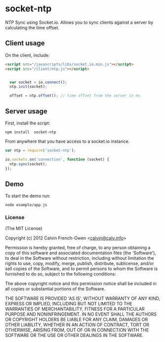socket-ntp
==========

NTP Sync using Socket.io. Allows you to sync clients against a server by calculating the time offset.

## Client usage

On the client, include:

```html
<script src="/javascripts/libs/socket.io.min.js"></script>
<script src="/client/ntp.js"></script>
```

```javascript

  var socket = io.connect();
  ntp.init(socket);  

  offset = ntp.offset(); // time offset from the server in ms 
```

## Server usage

First, install the script:

```
npm install  socket-ntp
```
From anywhere that you have access to a socket.io instance.

```javascript
var ntp = require('socket-ntp');

io.sockets.on('connection', function (socket) {
  ntp.sync(socket);
});
```

## Demo

To start the demo run:

```
node example/app.js
```

### License

(The MIT License)

Copyright (c) 2012 Calvin French-Owen &lt;calvin@calv.info&gt;

Permission is hereby granted, free of charge, to any person obtaining
a copy of this software and associated documentation files (the
'Software'), to deal in the Software without restriction, including
without limitation the rights to use, copy, modify, merge, publish,
distribute, sublicense, and/or sell copies of the Software, and to
permit persons to whom the Software is furnished to do so, subject to
the following conditions:

The above copyright notice and this permission notice shall be
included in all copies or substantial portions of the Software.

THE SOFTWARE IS PROVIDED 'AS IS', WITHOUT WARRANTY OF ANY KIND,
EXPRESS OR IMPLIED, INCLUDING BUT NOT LIMITED TO THE WARRANTIES OF
MERCHANTABILITY, FITNESS FOR A PARTICULAR PURPOSE AND NONINFRINGEMENT.
IN NO EVENT SHALL THE AUTHORS OR COPYRIGHT HOLDERS BE LIABLE FOR ANY
CLAIM, DAMAGES OR OTHER LIABILITY, WHETHER IN AN ACTION OF CONTRACT,
TORT OR OTHERWISE, ARISING FROM, OUT OF OR IN CONNECTION WITH THE
SOFTWARE OR THE USE OR OTHER DEALINGS IN THE SOFTWARE.